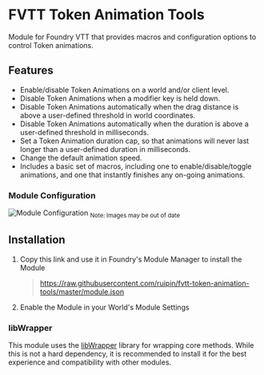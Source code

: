 # FVTT Token Animation Tools
Module for Foundry VTT that provides macros and configuration options to control Token animations.


## Features

* Enable/disable Token Animations on a world and/or client level.
* Disable Token Animations when a modifier key is held down.
* Disable Token Animations automatically when the drag distance is above a user-defined threshold in world coordinates.
* Disable Token Animations automatically when the duration is above a user-defined threshold in milliseconds.
* Set a Token Animation duration cap, so that animations will never last longer than a user-defined duration in milliseconds.
* Change the default animation speed.
* Includes a basic set of macros, including one to enable/disable/toggle animations, and one that instantly finishes any on-going animations.


### Module Configuration

![Module Configuration](https://github.com/ruipin/fvtt-token-animation-tools/blob/7bd879c67528e9ccf031a1509731c1ae7f61f8c5/module-settings.png)
<sub>Note: Images may be out of date</sub>


## Installation
1. Copy this link and use it in Foundry's Module Manager to install the Module

    > https://raw.githubusercontent.com/ruipin/fvtt-token-animation-tools/master/module.json

2. Enable the Module in your World's Module Settings


### libWrapper

This module uses the [libWrapper](https://github.com/ruipin/fvtt-lib-wrapper) library for wrapping core methods. While this is not a hard dependency, it is recommended to install it for the best experience and compatibility with other modules.